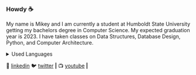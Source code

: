 ### Howdy ☕
My name is Mikey and I am currently a student at Humboldt State University getting my bachelors degree in Computer Science. My expected graduation year is 2023.
I have taken classes on Data Structures, Database Design, Python, and Computer Architecture.

<details>
<summary>Used Languages</summary>
  
[![Top Langs](https://github-readme-stats.vercel.app/api/top-langs/?username=shpoopdy&title_color=007bff&text_color=e7e7e7&icon_color=007bff&bg_color=171c28)](https://github.com/shpoopdy/github-readme-stats)
  
</details>

👔 [linkedin][linkedin]
🐦 [twitter][twitter] **|**
📺 [youtube][youtube] **|**



[linkedin]: https://www.linkedin.com/in/michael-crispin-jr-b00a15104/
[twitter]: https://twitter.com/shpoody
[youtube]: https://www.youtube.com/channel/UCaRbyJwt7N2RtOB7tWPPN3w

<!--
**shpoopdy/shpoopdy** is a ✨ _special_ ✨ repository because its `README.md` (this file) appears on your GitHub profile.

Here are some ideas to get you started:

- 🔭 I’m currently working on ...
- 🌱 I’m currently learning ...
- 👯 I’m looking to collaborate on ...
- 🤔 I’m looking for help with ...
- 💬 Ask me about ...
- 📫 How to reach me: ...
- 😄 Pronouns: ...
- ⚡ Fun fact: ...
-->
